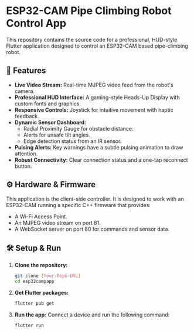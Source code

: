 # ESP32-CAM Pipe Climbing Robot Control App

This repository contains the source code for a professional, HUD-style Flutter application designed to control an ESP32-CAM based pipe-climbing robot.

## 🚀 Features

*   **Live Video Stream:** Real-time MJPEG video feed from the robot's camera.
*   **Professional HUD Interface:** A gaming-style Heads-Up Display with custom fonts and graphics.
*   **Responsive Controls:** Joystick for intuitive movement with haptic feedback.
*   **Dynamic Sensor Dashboard:**
    *   Radial Proximity Gauge for obstacle distance.
    *   Alerts for unsafe tilt angles.
    *   Edge detection status from an IR sensor.
*   **Pulsing Alerts:** Key warnings have a subtle pulsing animation to draw attention.
*   **Robust Connectivity:** Clear connection status and a one-tap reconnect button.

## ⚙️ Hardware & Firmware

This application is the client-side controller. It is designed to work with an ESP32-CAM running a specific C++ firmware that provides:

*   A Wi-Fi Access Point.
*   An MJPEG video stream on port 81.
*   A WebSocket server on port 80 for commands and sensor data.

## 🛠️ Setup & Run

1.  **Clone the repository:**
    ```bash
    git clone [Your-Repo-URL]
    cd esp32campapp
    ```

2.  **Get Flutter packages:**
    ```bash
    flutter pub get
    ```

3.  **Run the app:**
    Connect a device and run the following command:
    ```bash
    flutter run
    ```